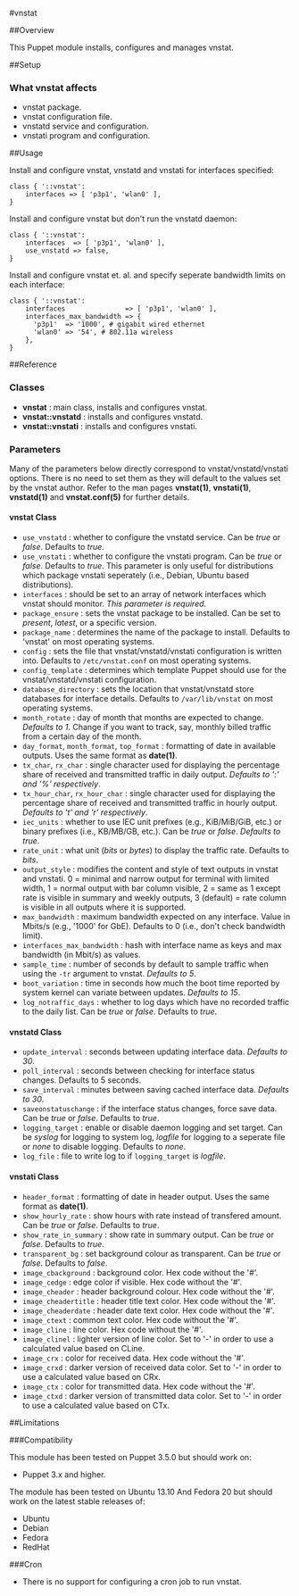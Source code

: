 #vnstat

##Overview

This Puppet module installs, configures and manages vnstat.

##Setup

### What vnstat affects

* vnstat package.
* vnstat configuration file.
* vnstatd service and configuration.
* vnstati program and configuration.

##Usage

Install and configure vnstat, vnstatd and vnstati for interfaces
specified:

```puppet
class { '::vnstat':
    interfaces => [ 'p3p1', 'wlan0' ],
}
```
Install and configure vnstat but don't run the vnstatd daemon:

```puppet
class { '::vnstat':
    interfaces  => [ 'p3p1', 'wlan0' ],
    use_vnstatd => false,
}
```
Install and configure vnstat et. al. and specify seperate bandwidth
limits on each interface:

```puppet
class { '::vnstat':
    interfaces               => [ 'p3p1', 'wlan0' ],
    interfaces_max_bandwidth => {
      'p3p1'  => '1000', # gigabit wired ethernet
      'wlan0' => '54', # 802.11a wireless
    },
}
```
##Reference

### Classes ###

* **vnstat** : main class, installs and configures vnstat.
* **vnstat::vnstatd** : installs and configures vnstatd.
* **vnstat::vnstati** : installs and configures vnstati.

### Parameters

Many of the parameters below directly correspond to
vnstat/vnstatd/vnstati options.  There is no need to set them as they
will default to the values set by the vnstat author. Refer to the man
pages **vnstat(1)**, **vnstati(1)**, **vnstatd(1)** and
**vnstat.conf(5)** for further details.

#### vnstat Class ####

* `use_vnstatd` : whether to configure the vnstatd service. Can be *true*
  or *false*.  Defaults to *true*.
* `use_vnstati` : whether to configure the vnstati program. Can be *true*
  or *false*.  Defaults to  *true*. This parameter is only useful for
  distributions which package vnstati seperately (i.e., Debian, Ubuntu
  based distributions).
* `interfaces` : should be set to an array of network interfaces
  which vnstat should monitor. *This parameter is required*.
* `package_ensure` : sets the vnstat package to be installed. Can be
  set to *present*, *latest*, or a specific version.
* `package_name` : determines the name of the package to
  install. Defaults to 'vnstat' on most operating systems.
* `config` : sets the file that vnstat/vnstatd/vnstati configuration
  is written into. Defaults to ``/etc/vnstat.conf`` on most
  operating systems.
* `config_template` : determines which template Puppet should use for
  the vnstat/vnstatd/vnstati configuration.
* `database_directory` : sets the location that vnstat/vnstatd store
  databases for interface details. Defaults to ``/var/lib/vnstat`` on most
  operating systems.
* `month_rotate` : day of month that months are expected to
  change. *Defaults to 1*.  Change if you want to track, say, monthly
  billed traffic from a certain day of the month.
* `day_format`, `month_format`, `top_format` : formatting  of  date in
  available outputs. Uses the same format as **date(1)**.
* `tx_char`, `rx_char` :  single character used for displaying the
  percentage share of received and transmitted traffic in daily
  output. *Defaults to ':' and '%' respectively*.
* `tx_hour_char`, `rx_hour_char` :  single character used for displaying the
  percentage share of received and transmitted traffic in hourly
  output. *Defaults to 't' and 'r' respectively*.
* `iec_units` : whether to use IEC unit prefixes (e.g., KiB/MiB/GiB,
  etc.) or binary prefixes (i.e., KB/MB/GB, etc.). Can be *true*
  or *false*.  *Defaults to*  *true*.
* `rate_unit` : what unit (*bits* or *bytes*) to display the traffic
  rate. Defaults to *bits*.
* `output_style` : modifies the content and style of text outputs in
   vnstat and vnstati. 0 = minimal and narrow output for terminal with
   limited width, 1 = normal output with bar column visible, 2 = same
   as 1 except rate is visible in summary and weekly outputs, 3
   (default) = rate column  is  visible  in  all  outputs where it is supported.
* `max_bandwidth` : maximum bandwidth expected on any interface. Value
  in Mbits/s (e.g., '1000' for GbE). Defaults to 0 (i.e., don't check bandwidth limit).
* `interfaces_max_bandwidth` : hash with interface name as keys and
  max bandwidth (in Mbit/s) as values.
* `sample_time` : number of seconds by default to sample traffic when
  using the ``-tr`` argument to vnstat. *Defaults to 5*.
* `boot_variation` : time in seconds how much the boot time reported
  by system  kernel  can  variate  between updates. *Defaults to 15*.
* `log_notraffic_days` : whether to log days which have no recorded
  traffic to the daily list. Can be *true* or *false*.  Defaults
  to *true*.

#### vnstatd Class ####

* `update_interval` : seconds between updating interface
  data. *Defaults to 30*.
* `poll_interval` : seconds between checking for interface status
  changes. Defaults to 5 seconds.
* `save_interval` : minutes between saving cached interface
  data. *Defaults to 30*.
* `saveonstatuschange` : if the interface status changes, force save
  data. Can be *true* or *false*.  Defaults to *true*.
* `logging_target` : enable or disable daemon logging and set target.
  Can be *syslog* for logging to system log, *logfile* for logging to
  a seperate file or *none* to disable logging. Defaults to *none*.
* `log_file` : file to write log to if `logging_target` is *logfile*.

#### vnstati Class ####

* `header_format` : formatting of date in header output. Uses the same
  format as **date(1)**.
* `show_hourly_rate` : show hours with rate instead of transfered
  amount. Can be *true* or *false*.  Defaults to *true*.
* `show_rate_in_summary` : show rate in summary output. Can be *true*
  or *false*.  Defaults to *true*.
* `transparent_bg` : set background colour as transparent. Can be *true*
  or *false*.  Defaults to *false*.
* `image_cbackground` : background color. Hex code without the '#'.
* `image_cedge` :  edge color if visible. Hex code without the '#'.
* `image_cheader` : header background colour. Hex code without the
  '#'.
* `image_cheadertitle` : header title text color. Hex code without the '#'.
* `image_cheaderdate` : header date text color. Hex code without the '#'.
* `image_ctext` : common text color.  Hex code without the '#'.
* `image_cline` : line color.  Hex code without the '#'.
* `image_clinel` : lighter version of line color. Set to '-' in order
  to use a calculated  value  based  on CLine.
* `image_crx` : color for received data. Hex code without the '#'.
* `image_crxd` :   darker  version  of  received  data color. Set to
  '-' in order to use a calculated value based on CRx.
* `image_ctx` : color for transmitted data.  Hex code without the '#'.
* `image_ctxd` : darker version of transmitted data color. Set to '-'
  in order to use a calculated  value based on CTx.

##Limitations

###Compatibility

This module has been tested on Puppet 3.5.0 but should work on:

* Puppet 3.x and higher.

The module has been tested on Ubuntu 13.10 And Fedora 20 but should work on the
latest stable releases of:

* Ubuntu
* Debian
* Fedora
* RedHat

###Cron

* There is no support for configuring a cron job to run vnstat.

